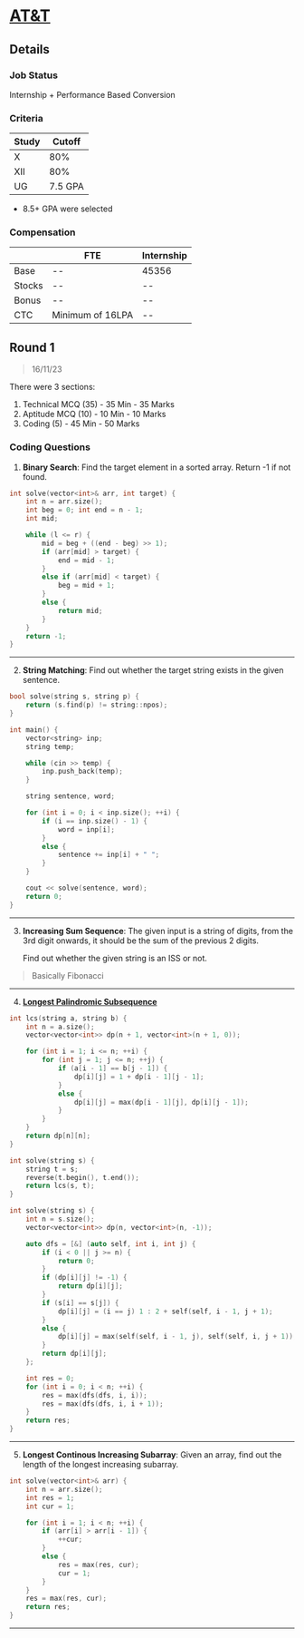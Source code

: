 # [AT&T](https://www.att.com/)

## Details

### Job Status

Internship + Performance Based Conversion

### Criteria

| Study | Cutoff  |
|-------|---------|
| X     | 80%     |
| XII   | 80%     |
| UG    | 7.5 GPA |

[comment]: # (Any other details go under this. This is a comment)

- 8.5+ GPA were selected

### Compensation

|        | FTE              | Internship |
|--------|------------------|------------|
| Base   | --               | 45356      |
| Stocks | --               | --         |
| Bonus  | --               | --         |
| CTC    | Minimum of 16LPA | --         |

[comment]: # (Details about the rounds go under this comment.)

## Round 1

> 16/11/23

[comment]: # (Summary of the sections and experience below this comment.)

There were 3 sections:

1. Technical MCQ (35) - 35 Min - 35 Marks
2. Aptitude MCQ (10) - 10 Min - 10 Marks
3. Coding (5) - 45 Min - 50 Marks

### Coding Questions

1. **Binary Search**: Find the target element in a sorted array. Return -1 if not found.

[comment]: # (Add any resources or links or code to this question under this comment.)

```cpp
int solve(vector<int>& arr, int target) {
    int n = arr.size();
    int beg = 0; int end = n - 1;
    int mid;

    while (l <= r) {
        mid = beg + ((end - beg) >> 1);
        if (arr[mid] > target) {
            end = mid - 1;
        }
        else if (arr[mid] < target) {
            beg = mid + 1;
        }
        else {
            return mid;
        }
    }
    return -1;
}
```

---

2. **String Matching**: Find out whether the target string exists in the given sentence.

[comment]: # (Add any resources or links or code to this question under this comment.)

```cpp
bool solve(string s, string p) {
    return (s.find(p) != string::npos);
}

int main() {
    vector<string> inp;
    string temp;

    while (cin >> temp) {
        inp.push_back(temp);
    }

    string sentence, word;

    for (int i = 0; i < inp.size(); ++i) {
        if (i == inp.size() - 1) {
            word = inp[i];
        }
        else {
            sentence += inp[i] + " ";
        }
    }

    cout << solve(sentence, word);
    return 0;
}
```

---

3. **Increasing Sum Sequence**: The given input is a string of digits, from the 3rd digit onwards, it should be the sum of the previous 2 digits.

    Find out whether the given string is an ISS or not.

> Basically Fibonacci

[comment]: # (Add any resources or links or code to this question under this comment.)

---

4. **[Longest Palindromic Subsequence](https://leetcode.com/problems/longest-palindromic-subsequence/)**

[comment]: # (Add any resources or links or code to this question under this comment.)

```cpp
int lcs(string a, string b) {
    int n = a.size();
    vector<vector<int>> dp(n + 1, vector<int>(n + 1, 0));

    for (int i = 1; i <= n; ++i) {
        for (int j = 1; j <= n; ++j) {
            if (a[i - 1] == b[j - 1]) {
                dp[i][j] = 1 + dp[i - 1][j - 1];
            }
            else {
                dp[i][j] = max(dp[i - 1][j], dp[i][j - 1]);
            }
        }
    }
    return dp[n][n];
}

int solve(string s) {
    string t = s;
    reverse(t.begin(), t.end());
    return lcs(s, t);
}
```

```cpp
int solve(string s) {
    int n = s.size();
    vector<vector<int>> dp(n, vector<int>(n, -1));

    auto dfs = [&] (auto self, int i, int j) {
        if (i < 0 || j >= n) {
            return 0;
        }
        if (dp[i][j] != -1) {
            return dp[i][j];
        }
        if (s[i] == s[j]) {
            dp[i][j] = (i == j) 1 : 2 + self(self, i - 1, j + 1);
        }
        else {
            dp[i][j] = max(self(self, i - 1, j), self(self, i, j + 1));
        }
        return dp[i][j];
    };

    int res = 0;
    for (int i = 0; i < n; ++i) {
        res = max(dfs(dfs, i, i));
        res = max(dfs(dfs, i, i + 1));
    }
    return res;
}
```

---

5. **Longest Continous Increasing Subarray**: Given an array, find out the length of the longest increasing subarray.

[comment]: # (Add any resources or links or code to this question under this comment.)

```cpp
int solve(vector<int>& arr) {
    int n = arr.size();
    int res = 1;
    int cur = 1;

    for (int i = 1; i < n; ++i) {
        if (arr[i] > arr[i - 1]) {
            ++cur;
        }
        else {
            res = max(res, cur);
            cur = 1;
        }
    }
    res = max(res, cur);
    return res;
}
```

---
